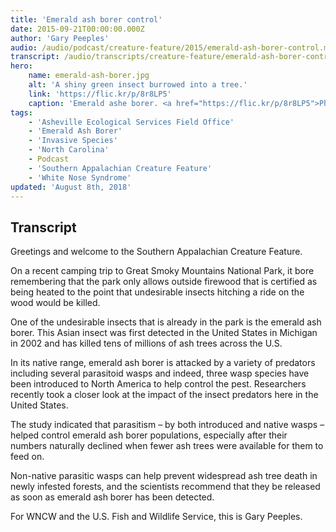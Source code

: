 ```yaml
---
title: 'Emerald ash borer control'
date: 2015-09-21T00:00:00.000Z
author: 'Gary Peeples'
audio: /audio/podcast/creature-feature/2015/emerald-ash-borer-control.mp3
transcript: /audio/transcripts/creature-feature/emerald-ash-borer-control.pdf
hero:
    name: emerald-ash-borer.jpg
    alt: 'A shiny green insect burrowed into a tree.'
    link: 'https://flic.kr/p/8r8LP5'
    caption: 'Emerald ashe borer. <a href="https://flic.kr/p/8r8LP5">Photo</a> by USDA.'
tags:
    - 'Asheville Ecological Services Field Office'
    - 'Emerald Ash Borer'
    - 'Invasive Species'
    - 'North Carolina'
    - Podcast
    - 'Southern Appalachian Creature Feature'
    - 'White Nose Syndrome'
updated: 'August 8th, 2018'
---
```


## Transcript

Greetings and welcome to the Southern Appalachian Creature Feature.

On a recent camping trip to Great Smoky Mountains National Park, it bore remembering that the park only allows outside firewood that is certified as being heated to the point that undesirable insects hitching a ride on the wood would be killed.

One of the undesirable insects that is already in the park is the emerald ash borer. This Asian insect was first detected in the United States in Michigan in 2002 and has killed tens of millions of ash trees across the U.S.

In its native range, emerald ash borer is attacked by a variety of predators including several parasitoid wasps and indeed, three wasp species have been introduced to North America to help control the pest. Researchers recently took a closer look at the impact of the insect predators here in the United States.

The study indicated that parasitism – by both introduced and native wasps – helped control emerald ash borer populations, especially after their numbers naturally declined when fewer ash trees were available for them to feed on.

Non-native parasitic wasps can help prevent widespread ash tree death in newly infested forests, and the scientists recommend that they be released as soon as emerald ash borer has been detected.

For WNCW and the U.S. Fish and Wildlife Service, this is Gary Peeples.